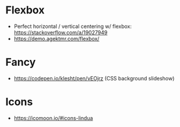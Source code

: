 # Flexbox

- Perfect horizontal / vertical centering w/ flexbox: https://stackoverflow.com/a/19027949
- https://demo.agektmr.com/flexbox/

# Fancy

- https://codepen.io/klesht/pen/vEOjrz (CSS background slideshow)

# Icons

- https://icomoon.io/#icons-lindua
